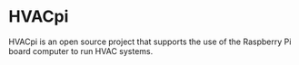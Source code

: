HVACpi
======

HVACpi is an open source project that supports the use of the Raspberry Pi board computer to run HVAC systems.